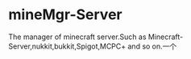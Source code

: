 # mineMgr-Server
The manager of minecraft server.Such as Minecraft-Server,nukkit,bukkit,Spigot,MCPC+ and so on.一个

